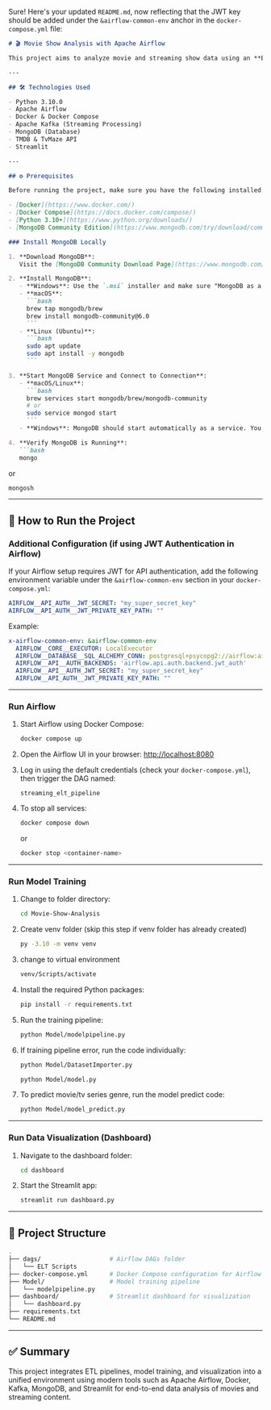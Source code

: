 Sure! Here's your updated `README.md`, now reflecting that the JWT key should be added under the `&airflow-common-env` anchor in the `docker-compose.yml` file:

````markdown
# 🎬 Movie Show Analysis with Apache Airflow

This project aims to analyze movie and streaming show data using an **ETL (Extract, Transform, Load)** pipeline executed through **Apache Airflow**. The pipeline extracts data from sources, transforms it, and stores it for further analysis.

---

## 🛠️ Technologies Used

- Python 3.10.0 
- Apache Airflow  
- Docker & Docker Compose  
- Apache Kafka (Streaming Processing)  
- MongoDB (Database)  
- TMDB & TvMaze API  
- Streamlit  

---

## ⚙️ Prerequisites

Before running the project, make sure you have the following installed:

- [Docker](https://www.docker.com/)
- [Docker Compose](https://docs.docker.com/compose/)
- [Python 3.10+](https://www.python.org/downloads/)
- [MongoDB Community Edition](https://www.mongodb.com/try/download/community)

### Install MongoDB Locally

1. **Download MongoDB**:  
   Visit the [MongoDB Community Download Page](https://www.mongodb.com/try/download/community) and download the version for your operating system.

2. **Install MongoDB**:
   - **Windows**: Use the `.msi` installer and make sure "MongoDB as a Service" is checked.
   - **macOS**:
     ```bash
     brew tap mongodb/brew
     brew install mongodb-community@6.0
     ```
   - **Linux (Ubuntu)**:
     ```bash
     sudo apt update
     sudo apt install -y mongodb
     ```

3. **Start MongoDB Service and Connect to Connection**:
   - **macOS/Linux**:
     ```bash
     brew services start mongodb/brew/mongodb-community
     # or
     sudo service mongod start
     ```
   - **Windows**: MongoDB should start automatically as a service. You can verify via `services.msc`.

4. **Verify MongoDB is Running**:
   ```bash
   mongo
````

or

```bash
mongosh
```

---

## 🚀 How to Run the Project

### Additional Configuration (if using JWT Authentication in Airflow)

If your Airflow setup requires JWT for API authentication, add the following environment variable under the `&airflow-common-env` section in your `docker-compose.yml`:

```yaml
AIRFLOW__API_AUTH__JWT_SECRET: "my_super_secret_key"
AIRFLOW__API_AUTH__JWT_PRIVATE_KEY_PATH: ""
```

Example:

```yaml
x-airflow-common-env: &airflow-common-env
  AIRFLOW__CORE__EXECUTOR: LocalExecutor
  AIRFLOW__DATABASE__SQL_ALCHEMY_CONN: postgresql+psycopg2://airflow:airflow@postgres/airflow
  AIRFLOW__API__AUTH_BACKENDS: 'airflow.api.auth.backend.jwt_auth'
  AIRFLOW__API__AUTH_JWT_SECRET: "my_super_secret_key"
  AIRFLOW__API_AUTH__JWT_PRIVATE_KEY_PATH: ""
```

---

### Run Airflow

1. Start Airflow using Docker Compose:

   ```bash
   docker compose up
   ```

2. Open the Airflow UI in your browser:
   [http://localhost:8080](http://localhost:8080)

3. Log in using the default credentials (check your `docker-compose.yml`), then trigger the DAG named:

   ```
   streaming_elt_pipeline
   ```

4. To stop all services:

   ```bash
   docker compose down
   ```

   or

   ```bash
   docker stop <container-name>
   ```

---

### Run Model Training
1. Change to folder directory:

   ```bash
   cd Movie-Show-Analysis
   ```

2. Create venv folder (skip this step if venv folder has already created)

   ```bash
   py -3.10 -m venv venv
   ```

3. change to virtual environment

   ```bash
   venv/Scripts/activate
   ```

4. Install the required Python packages:

   ```bash
   pip install -r requirements.txt
   ```

4. Run the training pipeline:

   ```bash
   python Model/modelpipeline.py
   ```

5. If training pipeline error, run the code individually:

   ```bash
   python Model/DatasetImporter.py
   ```
   ```bash
   python Model/model.py
   ```

6. To predict movie/tv series genre, run the model predict code:

   ```bash
   python Model/model_predict.py
   ```

---

### Run Data Visualization (Dashboard)

1. Navigate to the dashboard folder:

   ```bash
   cd dashboard
   ```

2. Start the Streamlit app:

   ```bash
   streamlit run dashboard.py
   ```

---

## 📁 Project Structure

```bash
.
├── dags/                   # Airflow DAGs folder
│   └── ELT Scripts
├── docker-compose.yml      # Docker Compose configuration for Airflow
├── Model/                  # Model training pipeline
│   └── modelpipeline.py
├── dashboard/              # Streamlit dashboard for visualization
│   └── dashboard.py
├── requirements.txt
└── README.md
```

---

## ✅ Summary

This project integrates ETL pipelines, model training, and visualization into a unified environment using modern tools such as Apache Airflow, Docker, Kafka, MongoDB, and Streamlit for end-to-end data analysis of movies and streaming content.
